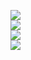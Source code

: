 <p>

<!-- 126.0.6478.186 -->
<a href="https://github.com/Hi-Windom/android-webview/releases/tag/126.0.6478.186">
<img src="https://img.shields.io/github/downloads/Hi-Windom/android-webview/126.0.6478.186/total?logo=github"/></a><br>

<!-- 126.0.6478.134 -->
<a href="https://github.com/Hi-Windom/android-webview/releases/tag/126.0.6478.134">
<img src="https://img.shields.io/github/downloads/Hi-Windom/android-webview/126.0.6478.134/total?logo=github"/></a><br>

<!-- 118.0.5993.112 -->
<a href="https://github.com/Hi-Windom/android-webview/releases/tag/118.0.5993.112">
<img src="https://img.shields.io/github/downloads/Hi-Windom/android-webview/118.0.5993.112/total?logo=github"/></a><br>

<!-- 114.0.5735.227 -->
<a href="https://github.com/Hi-Windom/android-webview/releases/tag/114.0.5735.227">
<img src="https://img.shields.io/github/downloads/Hi-Windom/android-webview/114.0.5735.227/total?logo=github"/></a><br>

</p>
